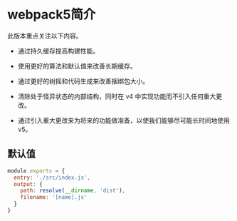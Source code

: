 # webpack5简介

此版本重点关注以下内容。

- 通过持久缓存提高构建性能。

- 使用更好的算法和默认值来改善长期缓存。

- 通过更好的树摇和代码生成来改善捆绑包大小。

- 清除处于怪异状态的内部结构，同时在 v4 中实现功能而不引入任何重大更改。

- 通过引入重大更改来为将来的功能做准备，以使我们能够尽可能长时间地使用 v5。

## 默认值

```js
module.exports = {
  entry: './src/index.js',
  output: {
    path: resolve(__dirname, 'dist'),
    filename: '[name].js'
  }
}
```
